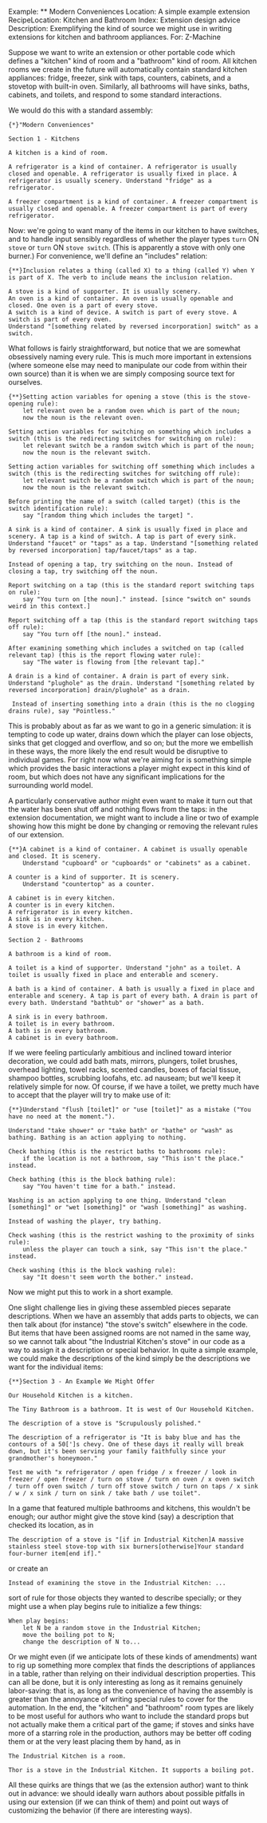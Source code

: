 Example: ** Modern Conveniences
Location: A simple example extension
RecipeLocation: Kitchen and Bathroom
Index: Extension design advice
Description: Exemplifying the kind of source we might use in writing extensions for kitchen and bathroom appliances.
For: Z-Machine

  
Suppose we want to write an extension or other portable code which defines a "kitchen" kind of room and a "bathroom" kind of room. All kitchen rooms we create in the future will automatically contain standard kitchen appliances: fridge, freezer, sink with taps, counters, cabinets, and a stovetop with built-in oven. Similarly, all bathrooms will have sinks, baths, cabinets, and toilets, and respond to some standard interactions.

  
We would do this with a standard assembly:

  

``` inform7
{*}"Modern Conveniences"

Section 1 - Kitchens

A kitchen is a kind of room.

A refrigerator is a kind of container. A refrigerator is usually closed and openable. A refrigerator is usually fixed in place. A refrigerator is usually scenery. Understand "fridge" as a refrigerator.

A freezer compartment is a kind of container. A freezer compartment is usually closed and openable. A freezer compartment is part of every refrigerator.
```

  
Now: we're going to want many of the items in our kitchen to have switches, and to handle input sensibly regardless of whether the player types ``turn`` ON ``stove`` or ``turn`` ON ``stove switch``. (This is apparently a stove with only one burner.) For convenience, we'll define an "includes" relation:

  

``` inform7
{**}Inclusion relates a thing (called X) to a thing (called Y) when Y is part of X. The verb to include means the inclusion relation.

A stove is a kind of supporter. It is usually scenery.
An oven is a kind of container. An oven is usually openable and closed. One oven is a part of every stove.
A switch is a kind of device. A switch is part of every stove. A switch is part of every oven.
Understand "[something related by reversed incorporation] switch" as a switch.
```

  
What follows is fairly straightforward, but notice that we are somewhat obsessively naming every rule. This is much more important in extensions (where someone else may need to manipulate our code from within their own source) than it is when we are simply composing source text for ourselves.

  

``` inform7
{**}Setting action variables for opening a stove (this is the stove-opening rule):
	let relevant oven be a random oven which is part of the noun;
	now the noun is the relevant oven.

Setting action variables for switching on something which includes a switch (this is the redirecting switches for switching on rule):
	let relevant switch be a random switch which is part of the noun;
	now the noun is the relevant switch.

Setting action variables for switching off something which includes a switch (this is the redirecting switches for switching off rule):
	let relevant switch be a random switch which is part of the noun;
	now the noun is the relevant switch.

Before printing the name of a switch (called target) (this is the switch identification rule):
	say "[random thing which includes the target] ".

A sink is a kind of container. A sink is usually fixed in place and scenery. A tap is a kind of switch. A tap is part of every sink. Understand "faucet" or "taps" as a tap. Understand "[something related by reversed incorporation] tap/faucet/taps" as a tap.

Instead of opening a tap, try switching on the noun. Instead of closing a tap, try switching off the noun.

Report switching on a tap (this is the standard report switching taps on rule):
	say "You turn on [the noun]." instead. [since "switch on" sounds weird in this context.]

Report switching off a tap (this is the standard report switching taps off rule):
	say "You turn off [the noun]." instead.

After examining something which includes a switched on tap (called relevant tap) (this is the report flowing water rule):
	say "The water is flowing from [the relevant tap]."

A drain is a kind of container. A drain is part of every sink. Understand "plughole" as the drain. Understand "[something related by reversed incorporation] drain/plughole" as a drain.

 Instead of inserting something into a drain (this is the no clogging drains rule), say "Pointless."
```

  
This is probably about as far as we want to go in a generic simulation: it is tempting to code up water, drains down which the player can lose objects, sinks that get clogged and overflow, and so on; but the more we embellish in these ways, the more likely the end result would be disruptive to individual games. For right now what we're aiming for is something simple which provides the basic interactions a player might expect in this kind of room, but which does not have any significant implications for the surrounding world model.

  
A particularly conservative author might even want to make it turn out that the water has been shut off and nothing flows from the taps: in the extension documentation, we might want to include a line or two of example showing how this might be done by changing or removing the relevant rules of our extension.

  

``` inform7
{**}A cabinet is a kind of container. A cabinet is usually openable and closed. It is scenery.
	Understand "cupboard" or "cupboards" or "cabinets" as a cabinet.

A counter is a kind of supporter. It is scenery.
	Understand "countertop" as a counter.

A cabinet is in every kitchen.
A counter is in every kitchen.
A refrigerator is in every kitchen.
A sink is in every kitchen.
A stove is in every kitchen.

Section 2 - Bathrooms

A bathroom is a kind of room.

A toilet is a kind of supporter. Understand "john" as a toilet. A toilet is usually fixed in place and enterable and scenery.

A bath is a kind of container. A bath is usually a fixed in place and enterable and scenery. A tap is part of every bath. A drain is part of every bath. Understand "bathtub" or "shower" as a bath.

A sink is in every bathroom.
A toilet is in every bathroom.
A bath is in every bathroom.
A cabinet is in every bathroom.
```

  
If we were feeling particularly ambitious and inclined toward interior decoration, we could add bath mats, mirrors, plungers, toilet brushes, overhead lighting, towel racks, scented candles, boxes of facial tissue, shampoo bottles, scrubbing loofahs, etc. ad nauseam; but we'll keep it relatively simple for now. Of course, if we have a toilet, we pretty much have to accept that the player will try to make use of it:

  

``` inform7
{**}Understand "flush [toilet]" or "use [toilet]" as a mistake ("You have no need at the moment.").

Understand "take shower" or "take bath" or "bathe" or "wash" as bathing. Bathing is an action applying to nothing.

Check bathing (this is the restrict baths to bathrooms rule):
	if the location is not a bathroom, say "This isn't the place." instead.

Check bathing (this is the block bathing rule):
	say "You haven't time for a bath." instead.

Washing is an action applying to one thing. Understand "clean [something]" or "wet [something]" or "wash [something]" as washing.

Instead of washing the player, try bathing.

Check washing (this is the restrict washing to the proximity of sinks rule):
	unless the player can touch a sink, say "This isn't the place." instead.

Check washing (this is the block washing rule):
	say "It doesn't seem worth the bother." instead.
```

  
Now we might put this to work in a short example.

  
One slight challenge lies in giving these assembled pieces separate descriptions. When we have an assembly that adds parts to objects, we can then talk about (for instance) "the stove's switch" elsewhere in the code. But items that have been assigned rooms are not named in the same way, so we cannot talk about "the Industrial Kitchen's stove" in our code as a way to assign it a description or special behavior. In quite a simple example, we could make the descriptions of the kind simply be the descriptions we want for the individual items:

  

``` inform7
{**}Section 3 - An Example We Might Offer

Our Household Kitchen is a kitchen.

The Tiny Bathroom is a bathroom. It is west of Our Household Kitchen.

The description of a stove is "Scrupulously polished."

The description of a refrigerator is "It is baby blue and has the contours of a 50[']s chevy. One of these days it really will break down, but it's been serving your family faithfully since your grandmother's honeymoon."

Test me with "x refrigerator / open fridge / x freezer / look in freezer / open freezer / turn on stove / turn on oven / x oven switch / turn off oven switch / turn off stove switch / turn on taps / x sink / w / x sink / turn on sink / take bath / use toilet".
```

  
In a game that featured multiple bathrooms and kitchens, this wouldn't be enough; our author might give the stove kind (say) a description that checked its location, as in

  

``` inform7
The description of a stove is "[if in Industrial Kitchen]A massive stainless steel stove-top with six burners[otherwise]Your standard four-burner item[end if]."
```

  
or create an

  

``` inform7
Instead of examining the stove in the Industrial Kitchen: ...
```

  
sort of rule for those objects they wanted to describe specially; or they might use a when play begins rule to initialize a few things:

  

``` inform7
When play begins:
	let N be a random stove in the Industrial Kitchen;
	move the boiling pot to N;
	change the description of N to...
```

  
Or we might even (if we anticipate lots of these kinds of amendments) want to rig up something more complex that finds the descriptions of appliances in a table, rather than relying on their individual description properties. This can all be done, but it is only interesting as long as it remains genuinely labor-saving: that is, as long as the convenience of having the assembly is greater than the annoyance of writing special rules to cover for the automation. In the end, the "kitchen" and "bathroom" room types are likely to be most useful for authors who want to include the standard props but not actually make them a critical part of the game; if stoves and sinks have more of a starring role in the production, authors may be better off coding them or at the very least placing them by hand, as in

  

``` inform7
The Industrial Kitchen is a room.

Thor is a stove in the Industrial Kitchen. It supports a boiling pot.
```

  
All these quirks are things that we (as the extension author) want to think out in advance: we should ideally warn authors about possible pitfalls in using our extension (if we can think of them) and point out ways of customizing the behavior (if there are interesting ways).

